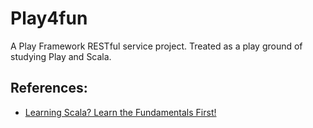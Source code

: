 # Play4fun
A Play Framework RESTful service project. Treated as a play ground of studying Play and Scala.

## References:

* [Learning Scala? Learn the Fundamentals First!](https://youtu.be/ugHsIj60VfQ)
